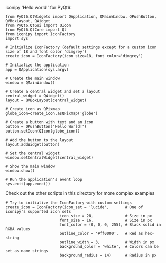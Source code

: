 iconipy 'Hello world!' for PyQt6:

    from PyQt6.QtWidgets import QApplication, QMainWindow, QPushButton, QVBoxLayout, QWidget
    from PyQt6.QtGui import QIcon
    from PyQt6.QtCore import Qt
    from iconipy import IconFactory
    import sys
    
    # Initialize IconFactory (default settings except for a custom icon size of 18 and font color 'dimgrey')
    create_icon = IconFactory(icon_size=18, font_color='dimgrey')
    
    # Initialize the application
    app = QApplication(sys.argv)
    
    # Create the main window
    window = QMainWindow()
    
    # Create a central widget and set a layout
    central_widget = QWidget()
    layout = QVBoxLayout(central_widget)
    
    # Create icon as QPixmap
    globe_icon=create_icon.asQPixmap('globe')
    
    # Create a button with text and an icon
    button = QPushButton("Hello World!")
    button.setIcon(QIcon(globe_icon))
    
    # Add the button to the layout
    layout.addWidget(button)
    
    # Set the central widget
    window.setCentralWidget(central_widget)
    
    # Show the main window
    window.show()
    
    # Run the application's event loop
    sys.exit(app.exec())

Check out the other scripts in this directory for more complex examples

    # Try to initialize the IconFactory with custom settings
    create_icon = IconFactory(icon_set = 'lucide',       # One of iconipy's supported icon sets 
                            icon_size = 28,              # Size in px
                            font_size = 16,              # Size in px  
                            font_color = (0, 0, 0, 255), # Black solid in RGBA values
                            outline_color = '#ff0000',   # Red as hex-string
                            outline_width = 3,           # Width in px
                            background_color = 'white',  # Colors can be set as name strings
                            background_radius = 14)      # Radius in px
